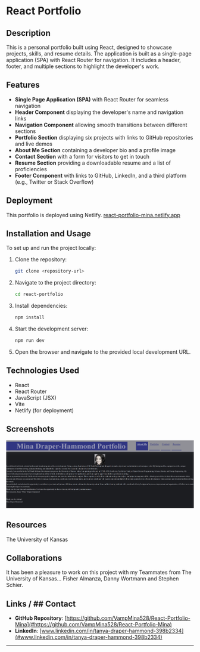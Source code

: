 # React Portfolio

## Description

This is a personal portfolio built using React, designed to showcase projects, skills, and resume details. The application is built as a single-page application (SPA) with React Router for navigation. It includes a header, footer, and multiple sections to highlight the developer's work.

## Features

- **Single Page Application (SPA)** with React Router for seamless navigation
- **Header Component** displaying the developer's name and navigation links
- **Navigation Component** allowing smooth transitions between different sections
- **Portfolio Section** displaying six projects with links to GitHub repositories and live demos
- **About Me Section** containing a developer bio and a profile image
- **Contact Section** with a form for visitors to get in touch
- **Resume Section** providing a downloadable resume and a list of proficiencies
- **Footer Component** with links to GitHub, LinkedIn, and a third platform (e.g., Twitter or Stack Overflow)


## Deployment

This portfolio is deployed using Netlify. [react-portfolio-mina.netlify.app](https://react-portfolio-mina.netlify.app/)

## Installation and Usage

To set up and run the project locally:

1. Clone the repository:
   ```sh
   git clone <repository-url>
   ```
2. Navigate to the project directory:
   ```sh
   cd react-portfolio
   ```
3. Install dependencies:
   ```sh
   npm install
   ```
4. Start the development server:
   ```sh
   npm run dev
   ```
5. Open the browser and navigate to the provided local development URL.

## Technologies Used

- React
- React Router
- JavaScript (JSX)
- Vite
- Netlify (for deployment)

## Screenshots

![Portfolio Screenshot](./PortfolioScreenshot.png)

## Resources
The University of Kansas

## Collaborations

It has been a pleasure to work on this project with my Teammates from The University of Kansas... Fisher Almanza, Danny Wortmann and Stephen Schier.


## Links / ## Contact


- **GitHub Repository**: [https://github.com/VampMina528/React-Portfolio-Mina](#https://github.com/VampMina528/React-Portfolio-Mina)
- **LinkedIn**: [www.linkedin.com/in/tanya-draper-hammond-398b2334](#www.linkedin.com/in/tanya-draper-hammond-398b2334)

---



